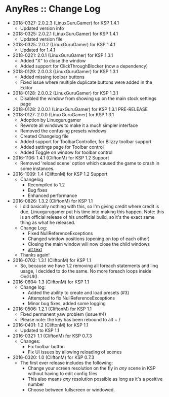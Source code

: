 # AnyRes :: Change Log

* 2018-0327: 2.0.2.3 (LinuxGuruGamer) for KSP 1.4.1
	+ Updated version info
* 2018-0325: 2.0.2.1 (LinuxGuruGamer) for KSP 1.4.1
	+ Updated version file
* 2018-0325: 2.0.2 (LinuxGuruGamer) for KSP 1.4.1
	+ Updated for 1.4.1
* 2018-0221: 2.0.1 (LinuxGuruGamer) for KSP 1.3.1
	+ Added "X" to close the window
	+ Added support for ClickThroughBlocker (now a dependency)
* 2018-0129: 2.0.0.3 (LinuxGuruGamer) for KSP 1.3.1
	+ Added missing toolbar buttons
	+ Fixed issue where multiple duplicate buttons were added in the Editor
* 2018-0128: 2.0.0.2 (LinuxGuruGamer) for KSP 1.3.1
	+ Disabled the window from showing up on the main stock settings page
* 2018-0128: 2.0.0.1 (LinuxGuruGamer) for KSP 1.3.1 PRE-RELEASE
* 2018-0127: 2.0.0 (LinuxGuruGamer) for KSP 1.3.1
	+ Adoption by Linuxgurugamer
	+ Rewrote all windows to make it a much simpler interface
	+ Removed the confusing presets windows
	+ Created Changelog file
	+ Added support for ToolbarController, for Blizzy toolbar support
	+ Added settings page for Toolbar control
	+ Added Toggle on window for toolbar control
* 2016-1106: 1.4.1 (CliftonM) for KSP 1.2 Support
	+ Removed 'reload scene' option which caused the game to crash in some instances.
* 2016-1009: 1.4 (CliftonM) for KSP 1.2 Support
	+ Changelog
		- Recompiled to 1.2
		- Bug fixes
		- Enhanced performance
* 2016-0826: 1.3.2 (CliftonM) for KSP 1.1
	+ I did basically nothing with this, so I'm giving credit where credit is due.  Linuxgurugamer put his time into making this happen.  Note: this is an official release of his unofficial build, so it's the exact same thing as what he released.
	+ Change Log:
		- Fixed NullReferenceExceptions
		- Changed window positions (opening on top of each other)
		- Closing the main window will now close the child windows
		- [alt text](http://forum.kerbalspaceprogram.com/uploads/monthly_04_2016/Spacetux.jpg.eca9167805e8cdfe22260a504844d8c0.thumb.jpg.a5ccc26116a8c36a58733164ce58650a.jpg)
	+ Thanks again!
* 2016-0702: 1.3.1 (CliftonM) for KSP 1.1
	+ So, because we have 1.2 removing all foreach statements and linq usage, I decided to do the same.  No more foreach loops inside OnGUI().
* 2016-0604: 1.3 (CliftonM) for KSP 1.1
	+ Change log:
		- Added the ability to create and load presets (#3)
		- Attempted to fix NullReferenceExceptions
		- Minor bug fixes, added some logging
* 2016-0506: 1.2.1 (CliftonM) for KSP 1.1
	+ Fixed permanent yaw problem (issue #4)
	+ Please note:  the key has been rebound to alt + /
* 2016-0401: 1.2 (CliftonM) for KSP 1.1
	+ Updated to KSP 1.1
* 2016-0321: 1.1 (CliftonM) for KSP 0.7.3
	+ Changes:
		- Fix toolbar button
		- Fix UI issues by allowing reloading of scenes
* 2016-0320: 1.0 (CliftonM) for KSP 0.7.3
	+ The first ever release includes the following:
		- Change your screen resolution on the fly in _any_ scene in KSP without having to edit config files
		- This also means _any_ resolution possible as long as it's a positive number
		- Choose between fullscreen or windowed.
